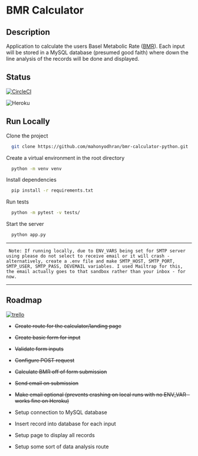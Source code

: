 # BMR Calculator

## Description
Application to calculate the users Basel Metabolic Rate ([BMR](https://en.wikipedia.org/wiki/Basal_metabolic_rate)).
Each input will be stored in a MySQL database (presumed good faith) where down the line analysis of the records will be done and displayed.


## Status

[![CircleCI](https://dl.circleci.com/status-badge/img/gh/mahonyodhran/bmr-calculator-python/tree/master.svg?style=svg)](https://dl.circleci.com/status-badge/redirect/gh/mahonyodhran/bmr-calculator-python/tree/master)

![Heroku](https://pyheroku-badge.herokuapp.com/?app=bmr-calculator-python&style=plastic)


## Run Locally

Clone the project

```bash
  git clone https://github.com/mahonyodhran/bmr-calculator-python.git
```

Create a virtual environment in the root directory

```bash
  python -m venv venv
```

Install dependencies

```bash
  pip install -r requirements.txt
```

Run tests

```bash
  python -m pytest -v tests/
```

Start the server

```bash
  python app.py
```


---

` Note: If running locally, due to ENV_VARS being set for SMTP server using please do not select to receive email or it will crash - alternatively, create a .env file and make SMTP_HOST, SMTP_PORT, SMTP_USER, SMTP_PASS, DEVEMAIL variables. I used Mailtrap for this, the email actually goes to that sandbox rather than your inbox - for now.`

---


## Roadmap

[![trello](https://img.shields.io/badge/Trello-Kanban-blue)](https://trello.com/b/sZhFXoDW/bmr-calculator)

- ~~Create route for the calculator/landing page~~

- ~~Create basic form for input~~ 

- ~~Validate form inputs~~

- ~~Configure POST request~~

- ~~Calculate BMR off of form submission~~

- ~~Send email on submission~~

- ~~Make email optional (prevents crashing on local runs with no ENV_VAR - works fine on Heroku)~~

- Setup connection to MySQL database

- Insert record into database for each input

- Setup page to display all records

- Setup some sort of data analysis route

